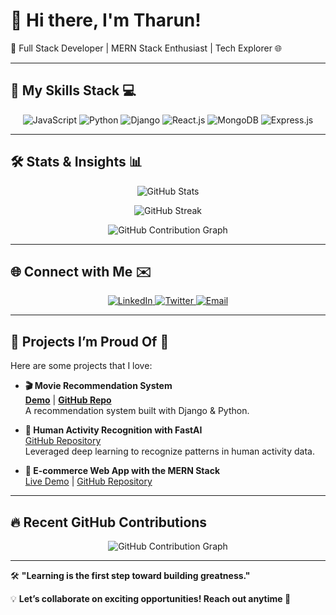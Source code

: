 # 👋 Hi there, I'm Tharun!  
🔭 Full Stack Developer | MERN Stack Enthusiast | Tech Explorer 🌐  

---

## 🌟 My Skills Stack 💻  

<p align="center">
  <img src="https://img.shields.io/badge/JavaScript-333333?style=flat&logo=javascript&logoColor=white" alt="JavaScript">
  <img src="https://img.shields.io/badge/Python-3776AB?style=flat&logo=python&logoColor=white" alt="Python">
  <img src="https://img.shields.io/badge/Django-092E20?style=flat&logo=django&logoColor=white" alt="Django">
  <img src="https://img.shields.io/badge/React.js-20232A?style=flat&logo=react&logoColor=61DAFB" alt="React.js">
  <img src="https://img.shields.io/badge/MongoDB-4EA94B?style=flat&logo=mongodb&logoColor=white" alt="MongoDB">
  <img src="https://img.shields.io/badge/Express.js-000000?style=flat&logo=express&logoColor=white" alt="Express.js">
</p>

---

## 🛠️ Stats & Insights 📊

<p align="center">
  <img src="https://github-readme-stats.vercel.app/api?username=yourusername&theme=radical&show_icons=true&count_private=true&hide_title=true" alt="GitHub Stats" />
</p>

<p align="center">
  <img src="https://github-readme-streak-stats.herokuapp.com/?user=yourusername&theme=radical" alt="GitHub Streak" />
</p>

<p align="center">
  <img src="https://activity-graph.herokuapp.com/graph?username=yourusername&theme=react-dark&count_private=true" alt="GitHub Contribution Graph" />
</p>

---

## 🌐 Connect with Me ✉️  

<p align="center">
  <a href="https://www.linkedin.com/in/yourprofile" target="_blank">
    <img src="https://img.shields.io/badge/LinkedIn-Harish-blue?style=flat&logo=linkedin&logoColor=white" alt="LinkedIn">
  </a>
  <a href="https://twitter.com/harish" target="_blank">
    <img src="https://img.shields.io/badge/Twitter-@harish-blue?style=flat&logo=twitter&logoColor=white" alt="Twitter">
  </a>
  <a href="mailto:your-email@example.com">
    <img src="https://img.shields.io/badge/Email-Harish-yellow?style=flat&logo=gmail&logoColor=white" alt="Email">
  </a>
</p>

---

## 🎯 Projects I’m Proud Of 🚀

Here are some projects that I love:

- **🎬 Movie Recommendation System**  
  [**Demo**](https://yourdemo.com) | [**GitHub Repo**](https://github.com/yourusername/movie-recommendation)  
  A recommendation system built with Django & Python.

- **🤖 Human Activity Recognition with FastAI**  
  [GitHub Repository](https://github.com/yourusername/har-human-activity)  
  Leveraged deep learning to recognize patterns in human activity data.

- **🛒 E-commerce Web App with the MERN Stack**  
  [Live Demo](https://yourprojectlive.com) | [GitHub Repository](https://github.com/yourusername/ecommerce-app)  

---

## 🔥 Recent GitHub Contributions  

<!-- Dynamically load GitHub Contributions Graph -->
<p align="center">
  <img src="https://activity-graph.herokuapp.com/graph?username=yourusername&theme=react-dark&count_private=true" alt="GitHub Contribution Graph">
</p>

---

🛠️ **"Learning is the first step toward building greatness."**

💡 **Let’s collaborate on exciting opportunities! Reach out anytime 🚀**  

